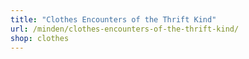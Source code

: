 ```yaml
---
title: "Clothes Encounters of the Thrift Kind"
url: /minden/clothes-encounters-of-the-thrift-kind/
shop: clothes
---
```


